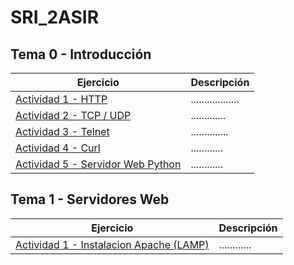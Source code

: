 # SRI_2ASIR

## Tema 0 - Introducción
Ejercicio | Descripción
----------|------------
[Actividad 1 - HTTP](TEMA_0_INTRODUCCION/Actividad_0.1_Introduccion_HTTP/README.md) | ..................
[Actividad 2 - TCP / UDP](TEMA_0_INTRODUCCION/Actividad_0.2_comparativa_TCP_UDP/README.md) | .............
[Actividad 3 - Telnet]() | ..............
[Actividad 4 - Curl]() | ............
[Actividad 5 - Servidor Web Python](TEMA_0_INTRODUCCION/Actividad_0.5_Servidor_Web_Python/README.md) | ............


## Tema 1 - Servidores Web
Ejercicio | Descripción
----------|------------
[Actividad 1 - Instalacion Apache (LAMP)](TEMA_1_SERVIDORES_WEB/Actividad_1_Instalacion_Apache/README.md) | ............
